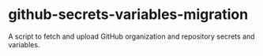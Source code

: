 # github-secrets-variables-migration
A script to fetch and upload GitHub organization and repository secrets and variables.
